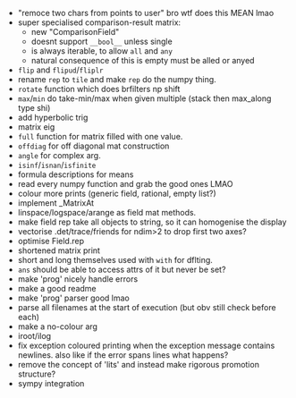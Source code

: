 - "remoce two chars from points to user" bro wtf does this MEAN lmao
- super specialised comparison-result matrix:
    - new "ComparisonField"
    - doesnt support `__bool__` unless single
    - is always iterable, to allow `all` and `any`
    - natural consequence of this is empty must be alled or anyed
- `flip` and `flipud`/`fliplr`
- rename `rep` to `tile` and make `rep` do the numpy thing.
- `rotate` function which does brfilters np shift
- `max`/`min` do take-min/max when given multiple (stack then max_along type shi)
- add hyperbolic trig
- matrix eig
- `full` function for matrix filled with one value.
- `offdiag` for off diagonal mat construction
- `angle` for complex arg.
- `isinf`/`isnan`/`isfinite`
- formula descriptions for means
- read every numpy function and grab the good ones LMAO
- colour more prints (generic field, rational, empty list?)
- implement _MatrixAt
- linspace/logspace/arange as field mat methods.
- make field rep take all objects to string, so it can homogenise the display
- vectorise .det/trace/friends for ndim>2 to drop first two axes?
- optimise Field.rep
- shortened matrix print
- short and long themselves used with `with` for dflting.
- `ans` should be able to access attrs of it but never be set?
- make 'prog' nicely handle errors
- make a good readme
- make 'prog' parser good lmao
- parse all filenames at the start of execution (but obv still check before each)
- make a no-colour arg
- iroot/ilog
- fix exception coloured printing when the exception message contains newlines.
    also like if the error spans lines what happens?
- remove the concept of 'lits' and instead make rigorous promotion structure?
- sympy integration

